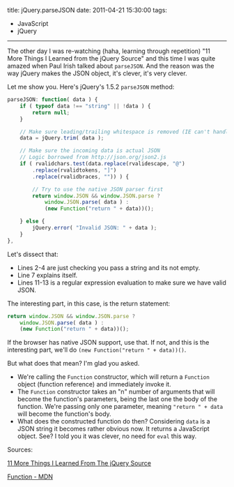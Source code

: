 title: jQuery.parseJSON
date: 2011-04-21 15:30:00
tags:
- JavaScript
- jQuery
---

The other day I was re-watching (haha, learning through repetition) "11 More
Things I Learned from the jQuery Source" and this time I was quite amazed when
Paul Irish talked about `parseJSON`. And the reason was the way jQuery makes the
JSON object, it's clever, it's very clever.

<!--more-->

Let me show you. Here's jQuery's 1.5.2 `parseJSON` method:

```javascript
parseJSON: function( data ) {
    if ( typeof data !== "string" || !data ) {
        return null;
    }

    // Make sure leading/trailing whitespace is removed (IE can't handle it)
    data = jQuery.trim( data );

    // Make sure the incoming data is actual JSON
    // Logic borrowed from http://json.org/json2.js
    if ( rvalidchars.test(data.replace(rvalidescape, "@")
        .replace(rvalidtokens, "]")
        .replace(rvalidbraces, "")) ) {

        // Try to use the native JSON parser first
        return window.JSON && window.JSON.parse ?
            window.JSON.parse( data ) :
            (new Function("return " + data))();

    } else {
        jQuery.error( "Invalid JSON: " + data );
    }
},
```

Let's dissect that:

* Lines 2-4 are just checking you pass a string and its not empty.
* Line 7 explains itself.
* Lines 11-13 is a regular expression evaluation to make sure we have valid JSON.

The interesting part, in this case, is the return statement:

```javascript
return window.JSON && window.JSON.parse ?
    window.JSON.parse( data ) :
    (new Function("return " + data))();
```

If the browser has native JSON support, use that. If not, and this is the
interesting part, we'll do `(new Function("return " + data))()`.

But what does that mean? I'm glad you asked.

* We're calling the `Function` constructor, which will return a `Function`
object (function reference) and immediately invoke it.
* The `Function` constructor takes an "n" number of arguments that will become
the function's parameters, being the last one the body of the function. We're
passing only one parameter, meaning `"return " + data` will become the
function's body.
* What does the constructed function do then? Considering `data` is a JSON
string it becomes rather obvious now. It returns a JavaScript object. See? I
told you it was clever, no need for `eval` this way.

Sources:

[11 More Things I Learned From The jQuery Source](http://goo.gl/NiNm6)

[Function - MDN](http://goo.gl/PfwKh)

